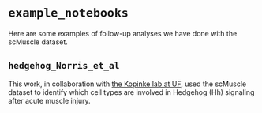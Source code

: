 # `example_notebooks`
Here are some examples of follow-up analyses we have done with the scMuscle dataset.

## `hedgehog_Norris_et_al`
This work, in collaboration with [the Kopinke lab at UF](https://www.kopinkelab.com/), used the scMuscle dataset to identify which cell types are involved in Hedgehog (Hh) signaling after acute muscle injury. 
